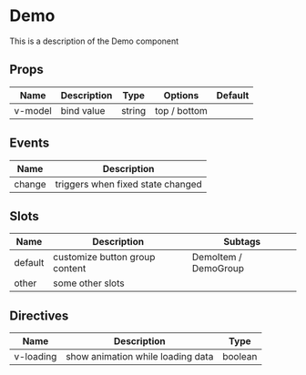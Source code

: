 # Demo

This is a description of the Demo component

<!-- The first content similar to the above structure will be the name and description information of the current component -->

<!-- Regardless of the order of the following content and the internal content of the table -->

## Props

| Name | Description | Type | Options | Default |
|----- |------------ |----- |-------- | ------- |
| v-model | bind value | string | top / bottom ||

<!-- The header of the table can be configured -->
<!-- 
  The type support TypeScript writing, but in order to generate better code hints, there are some requirements for reference types

  recommend: `VNode[]`, `VNode[] \| Array<string>`
  not recommend: `Array<VNode>`, `Array<VNode \| string>`
 -->

## Events

| Name | Description |
|----- | ----------- |
| change | triggers when fixed state changed |

## Slots

| Name | Description | Subtags |
| ---- | ----------- | ------- |
| default | customize button group content | DemoItem / DemoGroup |
| other | some other slots ||

## Directives

| Name | Description | Type |
| ---- | ----------- | ---- |
| v-loading | show animation while loading data | boolean |
